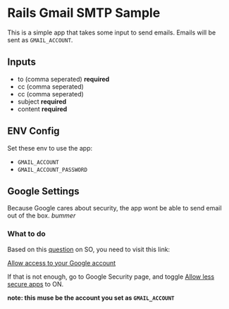 # Rails Gmail SMTP Sample

This is a simple app that takes some input to send emails. Emails will be sent as `GMAIL_ACCOUNT`.

## Inputs

 - to (comma seperated) **required**
 - cc (comma seperated)
 - cc (comma seperated)
 - subject **required**
 - content **required**
 
## ENV Config

  Set these env to use the app:
  
  - `GMAIL_ACCOUNT`
  - `GMAIL_ACCOUNT_PASSWORD`
  
## Google Settings

Because Google cares about security, the app wont be able to send email out of the box. *bummer*

### What to do

Based on this [question](http://stackoverflow.com/a/20262500) on SO, you need to visit this link:

[Allow access to your Google account](http://www.google.com/accounts/DisplayUnlockCaptcha)

If that is not enough, go to Google Security page, and toggle [Allow less secure apps](https://myaccount.google.com/security#connectedapps) to ON.

**note: this muse be the account you set as `GMAIL_ACCOUNT`**
